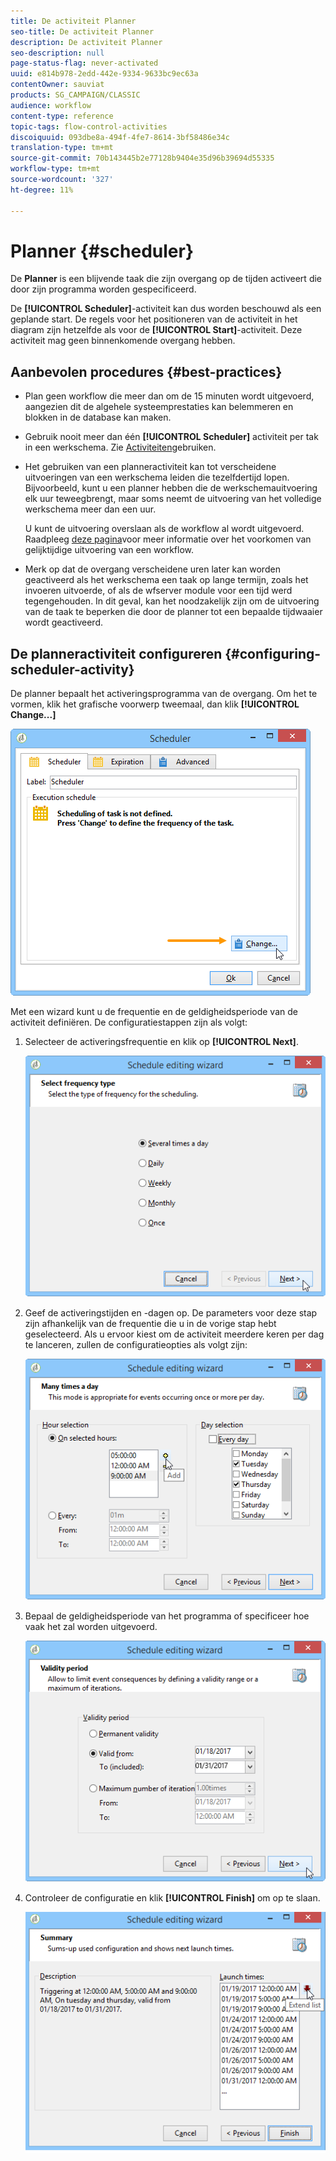 ```yaml
---
title: De activiteit Planner
seo-title: De activiteit Planner
description: De activiteit Planner
seo-description: null
page-status-flag: never-activated
uuid: e814b978-2edd-442e-9334-9633bc9ec63a
contentOwner: sauviat
products: SG_CAMPAIGN/CLASSIC
audience: workflow
content-type: reference
topic-tags: flow-control-activities
discoiquuid: 093dbe8a-494f-4fe7-8614-3bf58486e34c
translation-type: tm+mt
source-git-commit: 70b143445b2e77128b9404e35d96b39694d55335
workflow-type: tm+mt
source-wordcount: '327'
ht-degree: 11%

---
```



# Planner {#scheduler}

De **Planner** is een blijvende taak die zijn overgang op de tijden activeert die door zijn programma worden gespecificeerd.

De **[!UICONTROL Scheduler]**-activiteit kan dus worden beschouwd als een geplande start. De regels voor het positioneren van de activiteit in het diagram zijn hetzelfde als voor de **[!UICONTROL Start]**-activiteit. Deze activiteit mag geen binnenkomende overgang hebben.

## Aanbevolen procedures {#best-practices}

* Plan geen workflow die meer dan om de 15 minuten wordt uitgevoerd, aangezien dit de algehele systeemprestaties kan belemmeren en blokken in de database kan maken.

* Gebruik nooit meer dan één **[!UICONTROL Scheduler]** activiteit per tak in een werkschema. Zie [Activiteiten](../../workflow/using/workflow-best-practices.md#using-activities)gebruiken.

* Het gebruiken van een planneractiviteit kan tot verscheidene uitvoeringen van een werkschema leiden die tezelfdertijd lopen. Bijvoorbeeld, kunt u een planner hebben die de werkschemauitvoering elk uur teweegbrengt, maar soms neemt de uitvoering van het volledige werkschema meer dan een uur.

   U kunt de uitvoering overslaan als de workflow al wordt uitgevoerd. Raadpleeg [deze pagina](../../workflow/using/monitoring-workflow-execution.md#preventing-simultaneous-multiple-executions)voor meer informatie over het voorkomen van gelijktijdige uitvoering van een workflow.

* Merk op dat de overgang verscheidene uren later kan worden geactiveerd als het werkschema een taak op lange termijn, zoals het invoeren uitvoerde, of als de wfserver module voor een tijd werd tegengehouden. In dit geval, kan het noodzakelijk zijn om de uitvoering van de taak te beperken die door de planner tot een bepaalde tijdwaaier wordt geactiveerd.

## De planneractiviteit configureren {#configuring-scheduler-activity}

De planner bepaalt het activeringsprogramma van de overgang. Om het te vormen, klik het grafische voorwerp tweemaal, dan klik **[!UICONTROL Change...]**

![](assets/s_user_segmentation_scheduler.png)

Met een wizard kunt u de frequentie en de geldigheidsperiode van de activiteit definiëren. De configuratiestappen zijn als volgt:

1. Selecteer de activeringsfrequentie en klik op **[!UICONTROL Next]**.

   ![](assets/s_user_segmentation_scheduler2.png)

1. Geef de activeringstijden en -dagen op. De parameters voor deze stap zijn afhankelijk van de frequentie die u in de vorige stap hebt geselecteerd. Als u ervoor kiest om de activiteit meerdere keren per dag te lanceren, zullen de configuratieopties als volgt zijn:

   ![](assets/s_user_segmentation_scheduler3.png)

1. Bepaal de geldigheidsperiode van het programma of specificeer hoe vaak het zal worden uitgevoerd.

   ![](assets/s_user_segmentation_scheduler4.png)

1. Controleer de configuratie en klik **[!UICONTROL Finish]** om op te slaan.

   ![](assets/s_user_segmentation_scheduler5.png)
